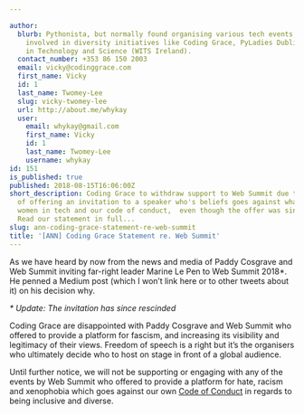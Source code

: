```yaml
---

author:
  blurb: Pythonista, but normally found organising various tech events, and now heavily
    involved in diversity initiatives like Coding Grace, PyLadies Dublin, and Women
    in Technology and Science (WITS Ireland).
  contact_number: +353 86 150 2003
  email: vicky@codinggrace.com
  first_name: Vicky
  id: 1
  last_name: Twomey-Lee
  slug: vicky-twomey-lee
  url: http://about.me/whykay
  user:
    email: whykay@gmail.com
    first_name: Vicky
    id: 1
    last_name: Twomey-Lee
    username: whykay
id: 151
is_published: true
published: 2018-08-15T16:06:00Z
short_description: Coding Grace to withdraw support to Web Summit due to recent news
  of offering an invitation to a speaker who's beliefs goes against what we do representing
  women in tech and our code of conduct,  even though the offer was since rescinded.
  Read our statement in full...
slug: ann-coding-grace-statement-re-web-summit
title: '[ANN] Coding Grace Statement re. Web Summit'
---
```


As we have heard by now from the news and media of Paddy Cosgrave and Web Summit inviting far-right leader Marine Le Pen to Web Summit 2018*. He penned a Medium post (which I won’t link here or to other tweets about it) on his decision why. 

_* Update: The invitation has since rescinded_

Coding Grace are disappointed with Paddy Cosgrave and Web Summit who offered to provide a platform for fascism, and increasing its visibility and legitimacy of their views. Freedom of speech is a right but it’s the organisers who ultimately decide who to host on stage in front of a global audience.

Until further notice, we will not be supporting or engaging with any of the events by Web Summit who offered to provide a platform for hate, racism and xenophobia which goes against our own [Code of Conduct][1] in regards to being inclusive and diverse.


[1]:  http://www.codinggrace.com/codeofconduct